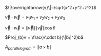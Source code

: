 $\|\overrightarrow{v}\|=\sqrt{x^2+y^2+z^2}$

$\overrightarrow{v}\cdot\overrightarrow{w}=v_{1}w_{1}+v_{2}w_{2}+v_{3}w_{3}$

$\overrightarrow{v}\cdot\overrightarrow{w}=\|\overrightarrow{v}\|\|\overrightarrow{v}\|\cos{\theta}$

$Proj_{b}v =  \frac{v\cdot b}{\|b\|^2}b$

$A_{parallelogram}=\|a\times b\|$
